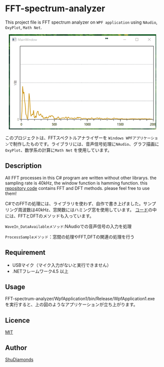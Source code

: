 # FFT-spectrum-analyzer
This project file is FFT spectrum analyzer on `WPF application` using `NAudio`, `OxyPlot`, `Math Net`.
<p align="center"> 
<img  src="https://github.com/ShuDiamonds/FFT-spectrum-analyzer/blob/master/FFTspectrum.gif" width="480px"  title="FFT-spectrum-analyzer">
</p>

このプロジェクトは、FFTスペクトルアナライザーを `Windows WPFアプリケーション`で制作したものです。ライブラリには、音声信号処理に`NAudio`、グラフ描画に`OxyPlot`、数学系の計算に`Math Net` を使用しています。

## Description
All FFT processes in this C# program are written without other librarys. the sampling rate is 40kHz, the window function is hamming function. this [repository code](https://github.com/ShuDiamonds/FFT-spectrum-analyzer/blob/master/WpfApplication1/MainWindow.xaml.cs) contains FFT and DFT methods. please feel free to use them!

 C#でのFFTの処理には、ライブラリを使わず、自作で書き上げました。サンプリング周波数は40kHz、窓関数にはハミング窓を使用しています。
 [コード](https://github.com/ShuDiamonds/FFT-spectrum-analyzer/blob/master/WpfApplication1/MainWindow.xaml.cs)の中には、FFTとDFTのメソッドも入っています。  
 
 `WaveIn_DataAvailableメソッド`:NAudioでの音声信号の入力を処理
 
 `ProcessSampleメソッド`：窓間の処理やFFT,DFTの関連の処理を行う
 


## Requirement
* USBマイク（マイク入力がないと実行できません）
* .NETフレームワーク4.5 以上
 
## Usage
  FFT-spectrum-analyzer/WpfApplication1/bin/Release/WpfApplication1.exe を実行すると、上の図のようなアプリケーションが立ち上がります。

## Licence

  [MIT](https://github.com/tcnksm/tool/blob/master/LICENCE)

## Author

  [ShuDiamonds](https://github.com/ShuDiamonds)

